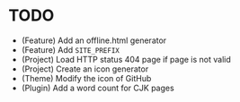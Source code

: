 # TODO

* (Feature) Add an offline.html generator
* (Feature) Add `SITE_PREFIX`
* (Project) Load HTTP status 404 page if page is not valid
* (Project) Create an icon generator
* (Theme) Modify the icon of GitHub
* (Plugin) Add a word count for CJK pages
